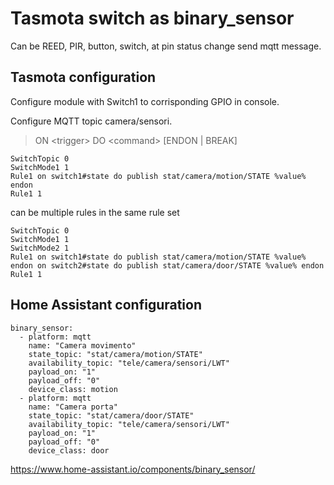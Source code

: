 # Tasmota switch as binary_sensor
Can be REED, PIR, button, switch, at pin status change send mqtt message.

## Tasmota configuration
Configure module with Switch1 to corrisponding GPIO in console.

Configure MQTT topic camera/sensori.

> ON \<trigger\> DO \<command\> [ENDON | BREAK]
  
```
SwitchTopic 0
SwitchMode1 1
Rule1 on switch1#state do publish stat/camera/motion/STATE %value% endon
Rule1 1
```

can be multiple rules in the same rule set

```
SwitchTopic 0
SwitchMode1 1
SwitchMode2 1
Rule1 on switch1#state do publish stat/camera/motion/STATE %value% endon on switch2#state do publish stat/camera/door/STATE %value% endon
Rule1 1
```

## Home Assistant configuration
```
binary_sensor:
  - platform: mqtt
    name: "Camera movimento"
    state_topic: "stat/camera/motion/STATE"
    availability_topic: "tele/camera/sensori/LWT"
    payload_on: "1"
    payload_off: "0"
    device_class: motion
  - platform: mqtt
    name: "Camera porta"
    state_topic: "stat/camera/door/STATE"
    availability_topic: "tele/camera/sensori/LWT"
    payload_on: "1"
    payload_off: "0"
    device_class: door
```

https://www.home-assistant.io/components/binary_sensor/
